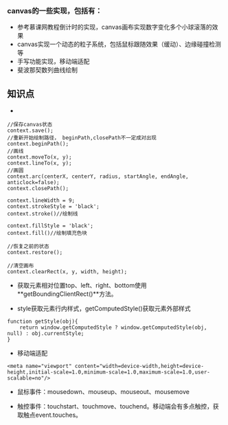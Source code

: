 ### canvas的一些实现，包括有：
* 参考慕课网教程倒计时的实现，canvas画布实现数字变化多个小球滚落的效果
* canvas实现一个动态的粒子系统，包括鼠标跟随效果（缓动）、边缘碰撞检测等
* 手写功能实现，移动端适配
* 斐波那契数列曲线绘制

## 知识点

* 
```
//保存canvas状态
context.save();
//重新开始绘制路径， beginPath,closePath不一定成对出现
context.beginPath();
//画线
context.moveTo(x, y);
context.lineTo(x, y);
//画圆
context.arc(centerX, centerY, radius, startAngle, endAngle, anticlock=false);
context.closePath();

context.lineWidth = 9;
context.strokeStyle = 'black';
context.stroke()//绘制线

context.fillStyle = 'black';
context.fill()//绘制填充色块

//恢复之前的状态
context.restore();

//清空画布
context.clearRect(x, y, width, height);
```

* 获取元素相对位置top、left、right、bottom使用**getBoundingClientRect()**方法。

* style获取元素行内样式，getComputedStyle()获取元素外部样式
```
function getStyle(obj){
	return window.getComputedStyle ? window.getComputedStyle(obj, null) : obj.currentStyle;
}
```

* 移动端适配
```
<meta name="viewport" content="width=device-width,height=device-height,initial-scale=1.0,minimum-scale=1.0,maximum-scale=1.0,user-scalable=no"/>
```

* 鼠标事件：mousedown、mouseup、mouseout、mousemove

* 触控事件：touchstart、touchmove、touchend。移动端会有多点触控，获取触点event.touches。
